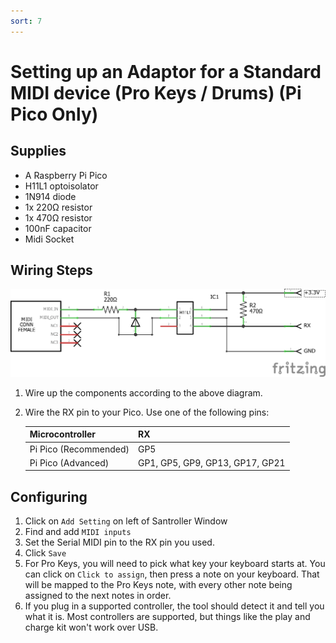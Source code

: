 ```yaml
---
sort: 7
---
```


# Setting up an Adaptor for a Standard MIDI device (Pro Keys / Drums) (Pi Pico Only)

## Supplies

- A Raspberry Pi Pico
- H11L1 optoisolator
- 1N914 diode
- 1x 220Ω resistor
- 1x 470Ω resistor
- 100nF capacitor
- Midi Socket

## Wiring Steps

[![MIDI Pinout](/assets/images/diy-midi-receive-3.3v-v2_schem-1.png?w=2000&h=&ssl=1)](/assets/images/diy-midi-receive-3.3v-v2_schem-1.png?w=2000&h=&ssl=1)

1. Wire up the components according to the above diagram.
2. Wire the RX pin to your Pico. Use one of the following pins:

   | Microcontroller       | RX                              |
   | --------------------- | ------------------------------- |
   | Pi Pico (Recommended) | GP5                             |
   | Pi Pico (Advanced)    | GP1, GP5, GP9, GP13, GP17, GP21 |

## Configuring

1. Click on `Add Setting` on left of Santroller Window
2. Find and add `MIDI inputs`
3. Set the Serial MIDI pin to the RX pin you used.
4. Click `Save`
5. For Pro Keys, you will need to pick what key your keyboard starts at. You can click on `Click to assign`, then press a note on your keyboard. That will be mapped to the Pro Keys note, with every other note being assigned to the next notes in order.
6. If you plug in a supported controller, the tool should detect it and tell you what it is. Most controllers are supported, but things like the play and charge kit won't work over USB.
